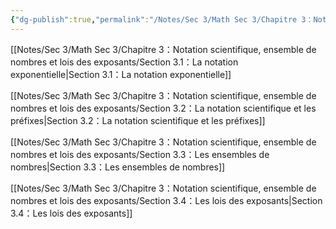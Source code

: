 ```yaml
---
{"dg-publish":true,"permalink":"/Notes/Sec 3/Math Sec 3/Chapitre 3：Notation scientifique, ensemble de nombres et lois des exposants/"}
---
```



[[Notes/Sec 3/Math Sec 3/Chapitre 3：Notation scientifique, ensemble de nombres et lois des exposants/Section 3.1：La notation exponentielle\|Section 3.1：La notation exponentielle]]

[[Notes/Sec 3/Math Sec 3/Chapitre 3：Notation scientifique, ensemble de nombres et lois des exposants/Section 3.2：La notation scientifique et les préfixes\|Section 3.2：La notation scientifique et les préfixes]]

[[Notes/Sec 3/Math Sec 3/Chapitre 3：Notation scientifique, ensemble de nombres et lois des exposants/Section 3.3：Les ensembles de nombres\|Section 3.3：Les ensembles de nombres]]

[[Notes/Sec 3/Math Sec 3/Chapitre 3：Notation scientifique, ensemble de nombres et lois des exposants/Section 3.4：Les lois des exposants\|Section 3.4：Les lois des exposants]]
